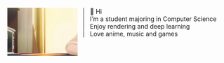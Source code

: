 <a href="" ><img align="left" width="160" height="110"  src="Image/486.gif?raw=true"></a>
&nbsp; &nbsp;| &nbsp; 👋 Hi <br>
&nbsp; &nbsp;| &nbsp; I’m a student majoring in Computer Science <br>
&nbsp; &nbsp;| &nbsp; Enjoy rendering and deep learning <br>
&nbsp; &nbsp;| &nbsp; Love anime, music and games <br>
